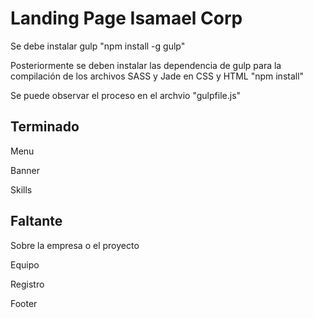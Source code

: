 # Landing Page Isamael Corp

Se debe instalar gulp "npm install -g gulp"

Posteriormente se deben instalar las dependencia de gulp para la compilación de los archivos SASS y Jade en CSS y HTML "npm install"

Se puede observar el proceso en el archvio "gulpfile.js"


## Terminado

Menu

Banner

Skills

## Faltante

Sobre la empresa o el proyecto

Equipo

Registro

Footer